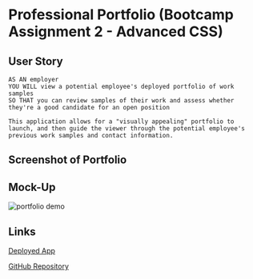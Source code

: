# Professional Portfolio (Bootcamp Assignment 2 - Advanced CSS)

## User Story

```
AS AN employer
YOU WILL view a potential employee's deployed portfolio of work samples
SO THAT you can review samples of their work and assess whether they're a good candidate for an open position
```

```
This application allows for a "visually appealing" portfolio to launch, and then guide the viewer through the potential employee's previous work samples and contact information.
```

## Screenshot of Portfolio


## Mock-Up

![portfolio demo](./assets/images/project-placeholder.jpg)

## Links

[Deployed App](https://sadielinks.com)

[GitHub Repository](https://github.com/sadielinks/professional-portfolio)
